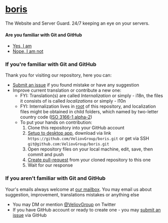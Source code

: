 # [boris](https://ostr.io)
The Website and Server Guard. 24/7 keeping an eye on your servers.

#### Are you familiar with Git and GitHub
 - [Yes, I am](#if-youre-familiar-with-git-and-github)
 - [Nope, I am not](#if-you-arent-familiar-with-git-and-github)

### If you're familiar with Git and GitHub
Thank you for visiting our repository, here you can:
 - [Submit an issue](https://github.com/VeliovGroup/boris/issues) if you found mistake or have any suggestion
 - Improve current translation or contribute a new one:
   * FYI: Translation(s) are called *Internalization* or simply - i18n, the files it consists of is called *localizations* or simply - l10n
   * FYI: Internalization lives in [root](https://github.com/VeliovGroup/boris/tree/master) of this repository, and localization files might be obtained in child folders, which named by two-letter country code ([ISO 3166-1 alpha-2](https://en.wikipedia.org/wiki/ISO_3166-1_alpha-2))
   * To put your hands on contribution:
     1. Clone this repository into your GitHub account
     2. [Setup to desktop app](github-mac://openRepo/https://github.com/VeliovGroup/boris), download via link `https://github.com/VeliovGroup/boris.git` or get via SSH `git@github.com:VeliovGroup/boris.git`
     3. Open repository files on your local machine, edit, save, then commit and push
     4. [Create pull-request](https://github.com/VeliovGroup/boris/compare) from your cloned repository to this one
     5. Wait for our response

### If you aren't familiar with Git and GitHub
Your's emails always welcome at <a href='mailto:h&#101;&#108;p&#064;&#111;s&#116;&#114;&#046;io'>our mailbox</a>.
You may email us about suggestion, improvement, translations mistakes or anything else
 - You may DM or mention [@VeliovGroup](https://twitter.com/VeliovGroup) on Twitter
 - If you have GitHub account or ready to create one - you may [submit an issue](https://github.com/VeliovGroup/boris/issues) via GitHub
